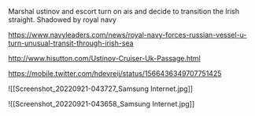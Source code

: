 Marshal ustinov and escort turn on ais and decide to transition the Irish straight. Shadowed by royal navy

https://www.navyleaders.com/news/royal-navy-forces-russian-vessel-u-turn-unusual-transit-through-irish-sea

http://www.hisutton.com/Ustinov-Cruiser-Uk-Passage.html

https://mobile.twitter.com/hdevreij/status/1566436349707751425

![[Screenshot_20220921-043727_Samsung Internet.jpg]]


![[Screenshot_20220921-043658_Samsung Internet.jpg]]